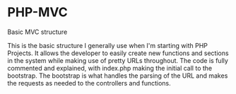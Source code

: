 # PHP-MVC
Basic MVC structure

This is the basic structure I generally use when I'm starting with PHP Projects. It allows the developer to easily create new functions and sections in the system while making use of pretty URLs throughout.
The code is fully commented and explained, with index.php making the initial call to the bootstrap. The bootstrap is what handles the parsing of the URL and makes the requests as needed to the controllers and functions.

